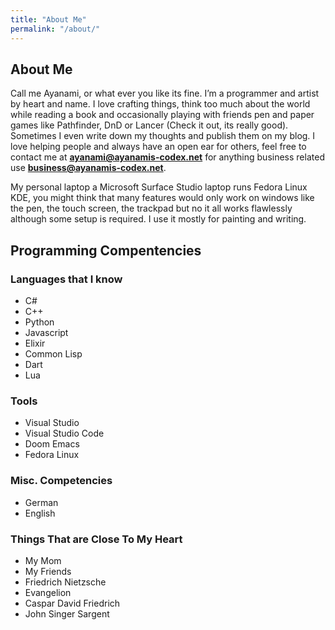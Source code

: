 ```yaml
---
title: "About Me"
permalink: "/about/"
---
```


<div class="about-intro">

<div class="about-text">

## About Me

Call me Ayanami, or what ever you like its fine. I’m a programmer and artist by heart and name. I love crafting things, think too much about the world while reading a book and occasionally playing with friends pen and paper games like Pathfinder, DnD or Lancer (Check it out, its really good). Sometimes I even write down my thoughts and publish them on my blog. I love helping people and always have an open ear for others, feel free to contact me at **ayanami@ayanamis-codex.net** for anything business related use **business@ayanamis-codex.net**.

My personal laptop a Microsoft Surface Studio laptop runs Fedora Linux KDE, you might think that many features would only work on windows like the pen, the touch screen, the trackpad but no it all works flawlessly although some setup is required. I use it mostly for painting and writing.

## Programming Compentencies

### Languages that I know

- C#
- C++
- Python
- Javascript
- Elixir
- Common Lisp
- Dart
- Lua

### Tools

- Visual Studio
- Visual Studio Code
- Doom Emacs
- Fedora Linux

### Misc. Competencies

- German
- English

### Things That are Close To My Heart

- My Mom
- My Friends
- Friedrich Nietzsche
- Evangelion
- Caspar David Friedrich
- John Singer Sargent
